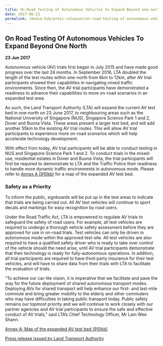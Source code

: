 ```yaml
---
title: On-Road Testing of Autonomous Vehicles to Expand Beyond one-north
date: 2017-06-23
permalink: /media-hub/press-releases/on-road-testing-of-autonomous-vehicles-to-expand-beyond-one-north/
---
```

## On Road Testing Of Autonomous Vehicles To Expand Beyond One North

**23 Jun 2017**

Autonomous vehicle (AV) trials first began in July 2015 and have made good progress over the last 24 months. In September 2016, LTA doubled the length of the test routes within one-north from 6km to 12km, after AV trial participants showed their capabilities in navigating mixed traffic environments. Since then, the AV trial participants have demonstrated a readiness to advance their capabilities to more on-road scenarios in an expanded test area.  
  
As such, the Land Transport Authority (LTA) will expand the current AV test bed in one-north on 23 June 2017, to neighbouring areas such as the National University of Singapore (NUS), Singapore Science Park 1 and 2, Dover and Buona Vista. These areas present a larger test bed, and will add another 55km to the existing AV trial routes. This will allow AV trial participants to experience more on-road scenarios which will help accelerate technology development.  
  
With effect from today, AV trial participants will be able to conduct testing in NUS and Singapore Science Park 1 and 2. To conduct trials in the mixed-use, residential estates in Dover and Buona Vista, the trial participants will first be required to demonstrate to LTA and the Traffic Police their readiness to handle more dynamic traffic environments in autonomous mode. Please refer to  [Annex A (910kb)](/files/press-releases/2017/20170623-av-map-expanded-test-bed-annex-a.pdf) for a map of the expanded AV test bed.  
  
### Safety as a Priority  
  
To inform the public, signboards will be put up in the test areas to indicate that trials are being carried out. All AV test vehicles will continue to sport decals and markings for easy recognition by road users.  
  
Under the Road Traffic Act, LTA is empowered to regulate AV trials to safeguard the safety of road users. For example, all test vehicles are required to undergo a thorough vehicle safety assessment before they are approved for use in on-road trials. Test vehicles can only be driven in autonomous mode within the approved test-site. All test vehicles are also required to have a qualified safety driver who is ready to take over control of the vehicle should the need arise, until AV trial participants demonstrate that their technology is ready for fully-autonomous operations. In addition, all trial participants are required to have third-party insurance for their test vehicles, and will have to share data from their trials with LTA to facilitate the evaluation of trials.  
  
“To achieve our car-lite vision, it is imperative that we facilitate and pave the way for the future deployment of shared autonomous transport modes. Deploying AVs for shared transport will help enhance our first- and last-mile commute and bring greater mobility to the elderly and other commuters who may have difficulties in taking public transport today. Public safety remains our topmost priority and we will continue to work closely with our partner agencies and AV trial participants to ensure the safe and effective conduct of AV trials,” said LTA’s Chief Technology Officer, Mr Lam Wee Shann.

[Annex A: Map of the expanded AV test bed (910kb)](/files/press-releases/2017/20170623-av-map-expanded-test-bed-annex-a.pdf)

[Press release issued by Land Transport Authority](https://www.lta.gov.sg/content/ltagov/en/newsroom/2017/6/2/on-road-testing-of-autonomous-vehicles-to-expand-beyond-one-north.html)